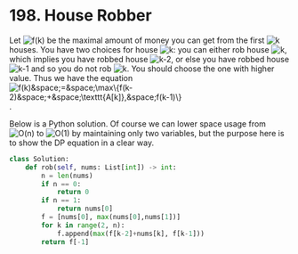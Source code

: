 # 198. House Robber

Let <img src='https://latex.codecogs.com/svg.image?f(k)' title='f(k)' /> be the maximal amount of money you can get from the first <img src='https://latex.codecogs.com/svg.image?k' title='k' /> houses. You have two choices for house <img src='https://latex.codecogs.com/svg.image?k' title='k' />: you can either rob house <img src='https://latex.codecogs.com/svg.image?k' title='k' />, which implies you have robbed house <img src='https://latex.codecogs.com/svg.image?k-2' title='k-2' />, or else you have robbed house <img src='https://latex.codecogs.com/svg.image?k-1' title='k-1' /> and so you do not rob <img src='https://latex.codecogs.com/svg.image?k' title='k' />. You should choose the one with higher value. Thus we have the equation
<img src='https://latex.codecogs.com/svg.image?f(k)&space;=&space;\max\{f(k-2)&space;&plus;&space;\texttt{A[k]},&space;f(k-1)\}' title='f(k)&space;=&space;\max\{f(k-2)&space;&plus;&space;\texttt{A[k]},&space;f(k-1)\}' />.

Below is a Python solution. Of course we can lower space usage from <img src='https://latex.codecogs.com/svg.image?O(n)' title='O(n)' /> to <img src='https://latex.codecogs.com/svg.image?O(1)' title='O(1)' /> by maintaining only two variables, but the purpose here is to show the DP equation in a clear way.

```python
class Solution:
    def rob(self, nums: List[int]) -> int:
        n = len(nums)
        if n == 0:
            return 0
        if n == 1:
            return nums[0]
        f = [nums[0], max(nums[0],nums[1])]
        for k in range(2, n):
            f.append(max(f[k-2]+nums[k], f[k-1]))
        return f[-1]
```
